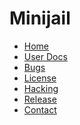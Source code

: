 # Minijail

[home]: /README.md

* [Home][home]
* [User Docs](https://chromium.googlesource.com/chromiumos/docs/+/master/sandboxing.md)
* [Bugs](https://crbug.com/?q=component:OS>Systems>Minijail)
* [License](./LICENSE)
* [Hacking](./HACKING.md)
* [Release](./RELEASE.md)
* [Contact](https://groups.google.com/a/chromium.org/forum/#!forum/minijail)
